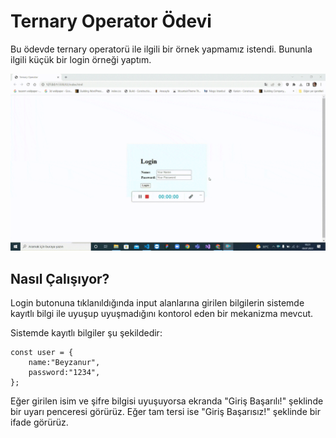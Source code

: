 # Ternary Operator Ödevi

Bu ödevde ternary operatorü ile ilgili bir örnek yapmamız istendi. 
Bununla ilgili küçük bir login örneği yaptım.

<img src="view.gif"/>

## Nasıl Çalışıyor?
Login butonuna tıklanıldığında input alanlarına girilen bilgilerin sistemde kayıtlı bilgi ile uyuşup uyuşmadığını kontorol eden bir mekanizma mevcut. 

Sistemde kayıtlı bilgiler şu şekildedir:
```
const user = {
    name:"Beyzanur",
    password:"1234",
};
```

Eğer girilen isim ve şifre bilgisi uyuşuyorsa ekranda "Giriş Başarılı!" şeklinde bir uyarı penceresi görürüz. Eğer tam tersi ise "Giriş Başarısız!" şeklinde bir ifade görürüz.
